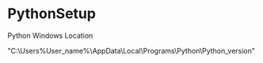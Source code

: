 # PythonSetup

Python Windows Location

"C:\Users\%User_name%\AppData\Local\Programs\Python\Python_version"

